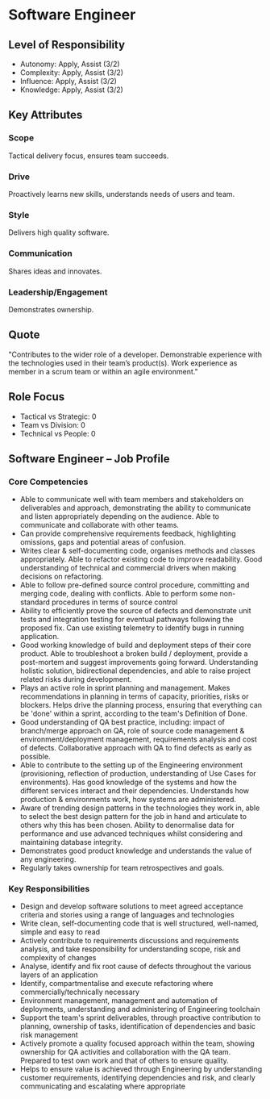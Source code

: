 # Software Engineer

## Level of Responsibility
- Autonomy: Apply, Assist (3/2)
- Complexity: Apply, Assist (3/2)
- Influence: Apply, Assist (3/2)
- Knowledge: Apply, Assist (3/2)

## Key Attributes
### Scope
Tactical delivery focus, ensures team succeeds.

### Drive
Proactively learns new skills, understands needs of users and team.

### Style
Delivers high quality software.

### Communication
Shares ideas and innovates.

### Leadership/Engagement
Demonstrates ownership.

## Quote
"Contributes to the wider role of a developer. Demonstrable experience with the technologies used in their team’s product(s). Work experience as member in a scrum team or within an agile environment."

## Role Focus
- Tactical vs Strategic: 0
- Team vs Division: 0
- Technical vs People: 0

## Software Engineer – Job Profile

### Core Competencies
- Able to communicate well with team members and stakeholders on deliverables and approach, demonstrating the ability to communicate and listen appropriately depending on the audience. Able to communicate and collaborate with other teams.
- Can provide comprehensive requirements feedback, highlighting omissions, gaps and potential areas of confusion.
- Writes clear & self-documenting code, organises methods and classes appropriately. Able to refactor existing code to improve readability. Good understanding of technical and commercial drivers when making decisions on refactoring.
- Able to follow pre-defined source control procedure, committing and merging code, dealing with conflicts. Able to perform some non-standard procedures in terms of source control
- Ability to efficiently prove the source of defects and demonstrate unit tests and integration testing for eventual pathways following the proposed fix. Can use existing telemetry to identify bugs in running application.
- Good working knowledge of build and deployment steps of their core product. Able to troubleshoot a broken build / deployment, provide a post-mortem and suggest improvements going forward. Understanding holistic solution, bidirectional dependencies, and able to raise project related risks during development.
- Plays an active role in sprint planning and management. Makes recommendations in planning in terms of capacity, priorities, risks or blockers. Helps drive the planning process, ensuring that everything can be 'done' within a sprint, according to the team's Definition of Done.
- Good understanding of QA best practice, including: impact of branch/merge approach on QA, role of source code management & environment/deployment management, requirements analysis and cost of defects. Collaborative approach with QA to find defects as early as possible.
- Able to contribute to the setting up of the Engineering environment (provisioning, reflection of production, understanding of Use Cases for environments). Has good knowledge of the systems and how the different services interact and their dependencies. Understands how production & environments work, how systems are administered.
- Aware of trending design patterns in the technologies they work in, able to select the best design pattern for the job in hand and articulate to others why this has been chosen. Ability to denormalise data for performance and use advanced techniques whilst considering and maintaining database integrity.
- Demonstrates good product knowledge and understands the value of any engineering.
- Regularly takes ownership for team retrospectives and goals.

### Key Responsibilities
- Design and develop software solutions to meet agreed acceptance criteria and stories using a range of languages and technologies
- Write clean, self-documenting code that is well structured, well-named, simple and easy to read
- Actively contribute to requirements discussions and requirements analysis, and take responsibility for understanding scope, risk and complexity of changes
- Analyse, identify and fix root cause of defects throughout the various layers of an application
- Identify, compartmentalise and execute refactoring where commercially/technically necessary
- Environment management, management and automation of deployments, understanding and administering of Engineering toolchain
- Support the team's sprint deliverables, through proactive contribution to planning, ownership of tasks, identification of dependencies and basic risk management
- Actively promote a quality focused approach within the team, showing ownership for QA activities and collaboration with the QA team. Prepared to test own work and that of others to ensure quality.
- Helps to ensure value is achieved through Engineering by understanding customer requirements, identifying dependencies and risk, and clearly communicating and escalating where appropriate

